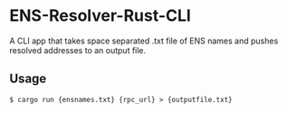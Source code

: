 # ENS-Resolver-Rust-CLI

A CLI app that takes space separated .txt file of ENS names and pushes resolved addresses to an output file.

## Usage

```
$ cargo run {ensnames.txt} {rpc_url} > {outputfile.txt}
```

